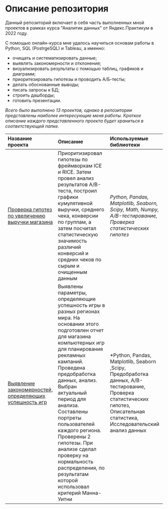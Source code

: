 # Описание репозитория
Данный репозиторий включает в себя часть выполненных мной проектов в рамках курса "Аналитик данных" от Яндекс.Практикум в 2022 году.

С помощью онлайн-курса мне удалось научиться основам работы в Python, SQL (PostrgeSQL) и Tableau, а именно:
  - очищать и систематизировать данные;
  - выявлять закономерности и отклонения;
  - визуализировать результаты с помощью таблиц, графиков и диаграмм;
  - приоритезировать гипотезы и проводить А/Б-тесты;
  - делать обоснованные выводы;
  - писать запросы к БД;
  - строить дашборды;
  - готовить презентации.

*Всего было выполнено 13 проектов, однако в репозитории представлены наиболее интересующие меня работы. Краткое описание каждого представленного проекта будет храниться в соответствующей папке.* 

| Название проекта | Описание | Используемые библиотеки | 
| :---------------------- | :---------------------- | :---------------------- |
| [Проверка гипотез по увеличению выручки магазина](https://github.com/StorchakAV/Data_Analyst_Projects/tree/main/Проверка%20гипотез%20по%20увеличению%20выручки%20интернет-магазина) | Приоритизировал гипотезы по фреймворкам ICE и RICE. Затем провел анализ результатов A/B-теста, построил графики кумулятивной выручки, среднего чека, конверсии по группам, а затем посчитал статистическую значимость различий конверсий и средних чеков по сырым и очищенным данным | *Python, Pandas, Matplotlib, Seaborn, Scipy, Math, Numpy, A/B-тестирование, Проверка статистических гипотез* |
| [Выявление закономерностей, определяющих успешность игр](https://github.com/StorchakAV/Data_Analyst_Projects/tree/main/Выявление%20закономерностей%2C%20определяющих%20успешность%20игр) | Выявлены параметры, определяющие успешность игры в разных регионах мира. На основании этого подготовлен отчет для магазина компьютерных игр для планирования рекламных кампаний. Проведена предобработка данных, анализ. Выбран актуальный период для анализа. Составлены портреты пользователей каждого региона. Проверены 2 гипотезы. При анализе сделал проверку на нормальность распределения, по результатам которой использовал критерий Манна-Уитни | *Python, Pandas, Matplotlib, Seaborn ,Scipy, Предобработка данных, A/B-тестирование, Проверка статистических гипотез, Описательная статистика, Исследовательский анализ данных |
